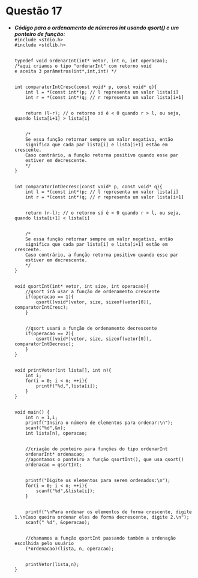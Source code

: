 # Questão 17
<ul>
  <li><strong><em>Código para o ordenamento de números int usando qsort() e um ponteiro de função:</em></strong></li>
  <code>#include &ltstdio.h>
#include &ltstdlib.h>
<br>
typedef void ordenarInt(int* vetor, int n, int operacao); 
/*aqui criamos o tipo "ordenarInt" com retorno void 
e aceita 3 parâmetros(int*,int,int) */
<br>
int comparatorIntCresc(const void* p, const void* q){
    int l = *(const int*)p; // l representa um valor lista[i]
    int r = *(const int*)q; // r representa um valor lista[i+1]
    <br>
    return (l-r); // o retorno só é < 0 quando r > l, ou seja, quando lista[i+1] > lista[i]
    <br>
    /*
    Se essa função retornar sempre um valor negativo, então 
    significa que cada par lista[i] e lista[i+1] estão em crescente.
    Caso contrário, a função retorna positivo quando esse par
    estiver em decrescente.
    */
}
<br>
int comparatorIntDecresc(const void* p, const void* q){
    int l = *(const int*)p; // l representa um valor lista[i]
    int r = *(const int*)q; // r representa um valor lista[i+1]
    <br>
    return (r-l); // o retorno só é < 0 quando r > l, ou seja, quando lista[i+1] < lista[i]
    <br>
    /*
    Se essa função retornar sempre um valor negativo, então 
    significa que cada par lista[i] e lista[i+1] estão em crescente.
    Caso contrário, a função retorna positivo quando esse par
    estiver em decrescente.
    */
}
<br>
void qsortInt(int* vetor, int size, int operacao){
    //qsort irá usar a função de ordenamento crescente
    if(operacao == 1){
        qsort((void*)vetor, size, sizeof(vetor[0]), comparatorIntCresc);
    }
    <br>
    //qsort usará a função de ordenamento decrescente
    if(operacao == 2){
        qsort((void*)vetor, size, sizeof(vetor[0]), comparatorIntDecresc);
    }
}
<br>
void printVetor(int lista[], int n){
    int i;
    for(i = 0; i &lt n; ++i){
        printf("%d,",lista[i]);
    }
}
<br>
void main() {
    int n = 1,i;
    printf("Insira o número de elementos para ordenar:\n");
    scanf("%d",&n);
    int lista[n], operacao;
    <br>
    //criação do ponteiro para funções do tipo ordenarInt
    ordenarInt* ordenacao;
    //apontamos o ponteiro a função qsortInt(), que usa qsort()
    ordenacao = qsortInt;
    <br>
    printf("Digite os elementos para serem ordenados:\n");
    for(i = 0; i &lt n; ++i){
        scanf("%d",&lista[i]);
    }
    <br>
    printf("\nPara ordenar os elementos de forma crescente, digite 1.\nCaso queira ordenar eles de forma decrescente, digite 2.\n");
    scanf(" %d", &operacao);
    <br>
    //chamamos a função qsortInt passando também a ordenação escolhida pelo usuário
    (*ordenacao)(lista, n, operacao);
    <br>
    printVetor(lista,n);
}</code>
</ul>
